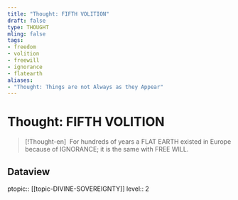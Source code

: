 ```yaml
---
title: "Thought: FIFTH VOLITION"
draft: false
type: THOUGHT
mling: false
tags:
- freedom
- volition
- freewill
- ignorance
- flatearth
aliases:
- "Thought: Things are not Always as they Appear"
---
```

# Thought: FIFTH VOLITION
> [!Thought-en]
>  For hundreds of years a FLAT EARTH existed in Europe because of IGNORANCE; it is the same with FREE WILL.

## Dataview
ptopic:: [[topic-DIVINE-SOVEREIGNTY]]
level:: 2
